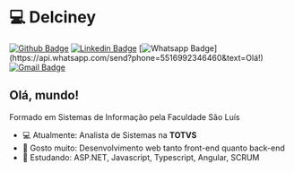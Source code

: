 # 💻 Delciney

[![Github Badge](https://img.shields.io/badge/-Github-000?style=flat-square&logo=Github&logoColor=white&link=https://github.com/delciney)](https://github.com/delciney)
[![Linkedin Badge](https://img.shields.io/badge/-LinkedIn-blue?style=flat-square&logo=Linkedin&logoColor=white&link=https://www.linkedin.com/in/delciney/)](https://www.linkedin.com/in/delciney/)
[![Whatsapp Badge](https://img.shields.io/badge/-Whatsapp-4CA143?style=flat-square&labelColor=4CA143&logo=whatsapp&logoColor=white&link=https://api.whatsapp.com/send?phone=5516992346460&text=Olá!)](https://api.whatsapp.com/send?phone=5516992346460&text=Olá!)
[![Gmail Badge](https://img.shields.io/badge/-Gmail-c14438?style=flat-square&logo=Gmail&logoColor=white&link=mailto:dl.oliveira@unesp.br)](mailto:dl.oliveira@unesp.br)

## Olá, mundo! 

Formado em Sistemas de Informação pela Faculdade São Luís

- 💻 Atualmente: Analista de Sistemas na **TOTVS**
- 💙 Gosto muito: Desenvolvimento web tanto front-end quanto back-end
- 📖 Estudando: ASP.NET, Javascript, Typescript, Angular, SCRUM
